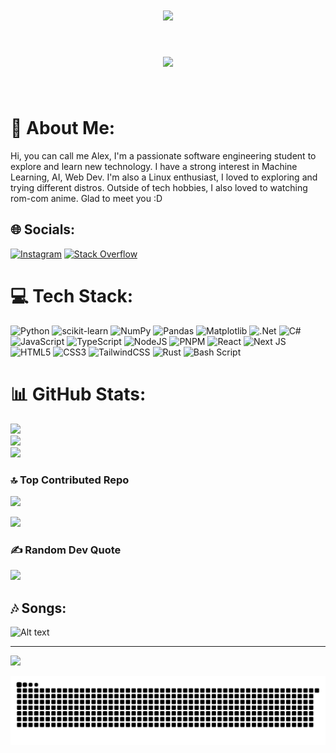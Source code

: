<h1 align="center">
    <img src="https://readme-typing-svg.herokuapp.com/?font=Righteous&size=35&center=true&vCenter=true&width=500&height=70&duration=4000&lines=Hello+There!+👋;+I'm+Dimas+🙂;" />
</h1>
<h1 align="center">
        <img align="center" src="https://github.com/Anmol-Baranwal/Cool-GIFs-For-GitHub/assets/74038190/219bcc70-f5dc-466b-9a60-29653d8e8433" width="500">
</h1>
<br/>

# 💫 About Me:
Hi, you can call me Alex, I'm a passionate software engineering student to explore and learn new technology. I have a strong interest in Machine Learning, AI, Web Dev. I'm also a Linux enthusiast, I loved to exploring and trying different distros. Outside of tech hobbies, I also loved to watching rom-com anime. Glad to meet you :D

## 🌐 Socials:
[![Instagram](https://img.shields.io/badge/Instagram-%23E4405F.svg?logo=Instagram&logoColor=white)](https://instagram.com/dimasalx.sa_) [![Stack Overflow](https://img.shields.io/badge/-Stackoverflow-FE7A16?logo=stack-overflow&logoColor=white)](https://stackoverflow.com/users/29076795)

# 💻 Tech Stack:
![Python](https://img.shields.io/badge/python-3670A0?style=for-the-badge&logo=python&logoColor=ffdd54) ![scikit-learn](https://img.shields.io/badge/scikit--learn-%23F7931E.svg?style=for-the-badge&logo=scikit-learn&logoColor=white) ![NumPy](https://img.shields.io/badge/numpy-%23013243.svg?style=for-the-badge&logo=numpy&logoColor=white) ![Pandas](https://img.shields.io/badge/pandas-%23150458.svg?style=for-the-badge&logo=pandas&logoColor=white) ![Matplotlib](https://img.shields.io/badge/Matplotlib-%23ffffff.svg?style=for-the-badge&logo=Matplotlib&logoColor=black) ![.Net](https://img.shields.io/badge/.NET-5C2D91?style=for-the-badge&logo=.net&logoColor=white) ![C#](https://img.shields.io/badge/c%23-%23239120.svg?style=for-the-badge&logo=csharp&logoColor=white) ![JavaScript](https://img.shields.io/badge/javascript-%23323330.svg?style=for-the-badge&logo=javascript&logoColor=%23F7DF1E) ![TypeScript](https://img.shields.io/badge/typescript-%23007ACC.svg?style=for-the-badge&logo=typescript&logoColor=white) ![NodeJS](https://img.shields.io/badge/node.js-6DA55F?style=for-the-badge&logo=node.js&logoColor=white) ![PNPM](https://img.shields.io/badge/pnpm-%234a4a4a.svg?style=for-the-badge&logo=pnpm&logoColor=f69220)
 ![React](https://img.shields.io/badge/react-%2320232a.svg?style=for-the-badge&logo=react&logoColor=%2361DAFB) ![Next JS](https://img.shields.io/badge/Next-black?style=for-the-badge&logo=next.js&logoColor=white) ![HTML5](https://img.shields.io/badge/html5-%23E34F26.svg?style=for-the-badge&logo=html5&logoColor=white) ![CSS3](https://img.shields.io/badge/css3-%231572B6.svg?style=for-the-badge&logo=css3&logoColor=white) ![TailwindCSS](https://img.shields.io/badge/tailwindcss-%2338B2AC.svg?style=for-the-badge&logo=tailwind-css&logoColor=white) ![Rust](https://img.shields.io/badge/rust-%23000000.svg?style=for-the-badge&logo=rust&logoColor=white) ![Bash Script](https://img.shields.io/badge/bash_script-%23121011.svg?style=for-the-badge&logo=gnu-bash&logoColor=white) 
# 📊 GitHub Stats:
![](https://github-readme-stats.vercel.app/api?username=dimstyle&theme=tokyonight&hide_border=false&include_all_commits=true&count_private=true)<br/>
![](https://github-readme-streak-stats.herokuapp.com/?user=dimstyle&theme=tokyonight&hide_border=true)<br/>
![](https://github-readme-stats.vercel.app/api/top-langs/?username=dimstyle&theme=tokyonight&hide_border=false&include_all_commits=true&count_private=true&layout=compact)

### 🔝 Top Contributed Repo
![](https://github-contributor-stats.vercel.app/api?username=dimstyle&limit=5&theme=dark&combine_all_yearly_contributions=true)

[![](https://visitcount.itsvg.in/api?id=dimstyle&icon=0&color=0)](https://visitcount.itsvg.in)

### ✍️ Random Dev Quote
![](https://quotes-github-readme.vercel.app/api?type=horizontal&theme=tokyonight)

## 🎶 Songs:
![Alt text](https://spotify-recently-played-readme.vercel.app/api?user=31l7mav3yuxidugktydzxp4lp7xq&unique={true|1|on|yes})

---
[![](https://visitcount.itsvg.in/api?id=dimstyle&icon=0&color=0)](https://visitcount.itsvg.in)

![snake gif](https://github.com/dimstyle/Smilebruh/blob/output/github-snake-dark.svg)
